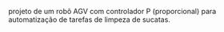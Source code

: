 projeto de um robô AGV com controlador P (proporcional) para automatização de tarefas de limpeza de sucatas.
